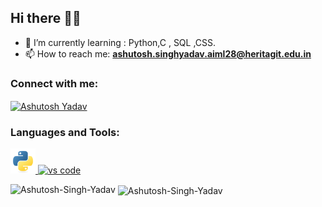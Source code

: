 ## Hi there 👋💕

- 🌱 I’m currently learning : Python,C , SQL ,CSS.
- 📫 How to reach me: **ashutosh.singhyadav.aiml28@heritagit.edu.in**

<h3 align="left">Connect with me:</h3>
<p align="left">
<a href="https://www.linkedin.com/in/ashutosh-singh-yadav-a40714335" target="blank"><img align="center" src="https://raw.githubusercontent.com/rahuldkjain/github-profile-readme-generator/master/src/images/icons/Social/linked-in-alt.svg" alt="Ashutosh Yadav" height="30" width="40" /></a>
</p>

<h3 align="left">Languages and Tools:</h3>
<p align="left"> 
  <a href="https://www.python.org" target="_blank" rel="noreferrer"> 
    <img src="https://raw.githubusercontent.com/devicons/devicon/master/icons/python/python-original.svg" alt="python" width="40" height="40"/> 
  </a> 
  
  <a href="https://code.visualstudio.com/" target="_blank" rel="noreferrer">
    <img src="https://www.vectorlogo.zone/logos/visualstudio_code/visualstudio_code-icon.svg" alt="vs code" width="40" height="40"/>
  </a>
</p>

<p><img align="left" src="https://github-readme-stats.vercel.app/api/top-langs?username=Ashutosh-Singh-Yadav&show_icons=true&theme=highcontrast&locale=en&layout=compact" alt="Ashutosh-Singh-Yadav" /></p>

<p>&nbsp;<img align="center" src="https://github-readme-stats.vercel.app/api?username=Ashutosh-Singh-Yadav&show_icons=true&theme=highcontrast&locale=en" alt="Ashutosh-Singh-Yadav" /></p>


